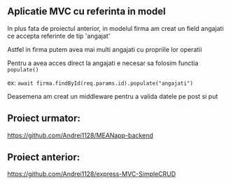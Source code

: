 ## Aplicatie MVC cu referinta in model
In plus fata de proiectul anterior, in modelul firma am creat un field angajati ce accepta referinte de tip 'angajat'

Astfel in firma putem avea mai multi angajati cu propriile lor operatii

Pentru a avea acces direct la angajati e necesar sa folosim functia `populate()` 

ex: `await firma.findById(req.params.id).populate("angajati")`

Deasemena am creat un middleware pentru a valida datele pe post si put
## Proiect urmator: 
https://github.com/Andrei1128/MEANapp-backend
## Proiect anterior: 
https://github.com/Andrei1128/express-MVC-SimpleCRUD

